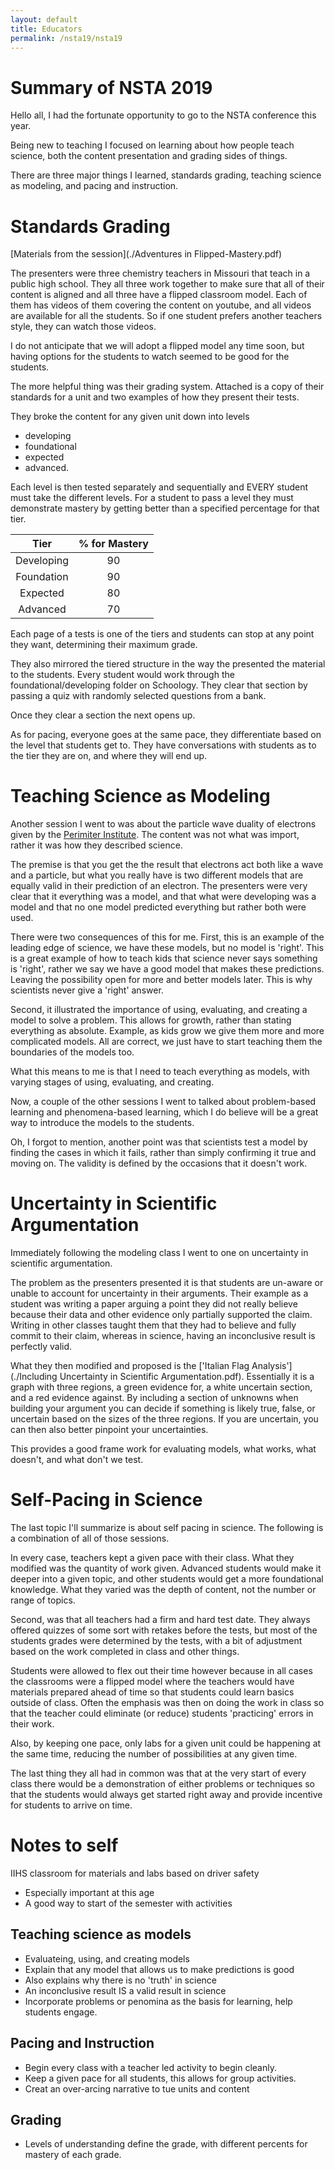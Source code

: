 ```yaml
---
layout: default
title: Educators
permalink: /nsta19/nsta19
---
```


# Summary of NSTA 2019
Hello all, I had the fortunate opportunity to go to the NSTA conference this year.

Being new to teaching I focused on learning about how people teach science, both the content presentation and grading sides of things.

There are three major things I learned, standards grading, teaching science as modeling, and pacing and instruction.

# Standards Grading
[Materials from the session](./Adventures in Flipped-Mastery.pdf)

The presenters were three chemistry teachers in Missouri that teach in a public high school.
They all three work together to make sure that all of their content is aligned and all three have a flipped classroom model.
Each of them has videos of them covering the content on youtube, and all videos are available for all the students.
So if one student prefers another teachers style, they can watch those videos.

I do not anticipate that we will adopt a flipped model any time soon, but having options for the students to watch seemed to be good for the students.

The more helpful thing was their grading system.
Attached is a copy of their standards for a unit and two examples of how they present their tests.

They broke the content for any given unit down into levels

  * developing
  * foundational
  * expected
  * advanced.

Each level is then tested separately and sequentially and EVERY student must take the different levels.
For a student to pass a level they must demonstrate mastery by getting better than a specified percentage for that tier.

| Tier | % for Mastery |
|:-----:|:---------------:|
| Developing | 90 |
| Foundation | 90 |
| Expected | 80 |
| Advanced | 70 |

Each page of a tests is one of the tiers and students can stop at any point they want, determining their maximum grade.

They also mirrored the tiered structure in the way the presented the material to the students.
Every student would work through the foundational/developing folder on Schoology.
They clear that section by passing a quiz with randomly selected questions from a bank.

Once they clear a section the next opens up.

As for pacing, everyone goes at the same pace, they differentiate based on the level that students get to.
They have conversations with students as to the tier they are on, and where they will end up.

# Teaching Science as Modeling
Another session I went to was about the particle wave duality of electrons given by the [Perimiter Institute](https://www.perimeterinstitute.ca).
The content was not what was import, rather it was how they described science.

The premise is that you get the the result that electrons act both like a wave and a particle, but what you really have is two different models that are equally valid in their prediction of an electron.
The presenters were very clear that it everything was a model, and that what were developing was a model and that no one model predicted everything but rather both were used.

There were two consequences of this for me.
First, this is an example of the leading edge of science, we have these models, but no model is 'right'.
This is a great example of how to teach kids that science never says something is 'right', rather we say we have a good model that makes these predictions.
Leaving the possibility open for more and better models later.
This is why scientists never give a 'right' answer.

Second, it illustrated the importance of using, evaluating, and creating a model to solve a problem.
This allows for growth, rather than stating everything as absolute.
Example, as kids grow we give them more and more complicated models.
All are correct, we just have to start teaching them the boundaries of the models too.

What this means to me is that I need to teach everything as models, with varying stages of using, evaluating, and creating.

Now, a couple of the other sessions I went to talked about problem-based learning and phenomena-based learning, which I do believe will be a great way to introduce the models to the students.

Oh, I forgot to mention, another point was that scientists test a model by finding the cases in which it fails, rather than simply confirming it true and moving on.
The validity is defined by the occasions that it doesn't work.

# Uncertainty in Scientific Argumentation
Immediately following the modeling class I went to one on uncertainty in scientific argumentation.

The problem as the presenters presented it is that students are un-aware or unable to account for uncertainty in their arguments.
Their example as a student was writing a paper arguing a point they did not really believe because their data and other evidence only partially supported the claim.
Writing in other classes taught them that they had to believe and fully commit to their claim, whereas in science, having an inconclusive result is perfectly valid.

What they then modified and proposed is the ['Italian Flag Analysis'](./Including Uncertainty in Scientific Argumentation.pdf).
Essentially it is a graph with three regions, a green evidence for, a white uncertain section, and a red evidence against.
By including a section of unknowns when building your argument you can decide if something is likely true, false, or uncertain based on the sizes of the three regions.
If you are uncertain, you can then also better pinpoint your uncertainties.

This provides a good frame work for evaluating models, what works, what doesn't, and what don't we test.

# Self-Pacing in Science
The last topic I'll summarize is about self pacing in science.
The following is a combination of all of those sessions.

In every case, teachers kept a given pace with their class.
What they modified was the quantity of work given.
Advanced students would make it deeper into a given topic, and other students would get a more foundational knowledge.
What they varied was the depth of content, not the number or range of topics.

Second, was that all teachers had a firm and hard test date.
They always offered quizzes of some sort with retakes before the tests, but most of the students grades were determined by the tests, with a bit of adjustment based on the work completed in class and other things.

Students were allowed to flex out their time however because in all cases the classrooms were a flipped model where the teachers would have materials prepared ahead of time so that students could learn basics outside of class.
Often the emphasis was then on doing the work in class so that the teacher could eliminate (or reduce) students 'practicing' errors in their work.

Also, by keeping one pace, only labs for a given unit could be happening at the same time, reducing the number of possibilities at any given time.

The last thing they all had in common was that at the very start of every class there would be a demonstration of either problems or techniques so that the students would always get started right away and provide incentive for students to arrive on time.


# Notes to self
IIHS classroom for materials and labs based on driver safety

* Especially important at this age
* A good way to start of the semester with activities


## Teaching science as models

* Evaluateing, using, and creating models
* Explain that any model that allows us to make predictions is good
* Also explains why there is no 'truth' in science
* An inconclusive result IS a valid result in science
* Incorporate problems or penomina as the basis for learning, help students engage.

## Pacing and Instruction

* Begin every class with a teacher led activity to begin cleanly.
* Keep a given pace for all students, this allows for group activities.
* Creat an over-arcing narrative to tue units and content

## Grading

* Levels of understanding define the grade, with different percents for mastery of each grade.











